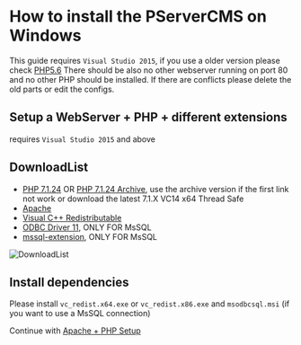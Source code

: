 # How to install the PServerCMS on Windows

This guide requires `Visual Studio 2015`, if you use a older version please check [PHP5.6](https://github.com/kokspflanze/pserverCMSFull/blob/42adaf1ed09d893345aec783b5ceb1fb4f4a9b7f/README.md)
There should be also no other webserver running on port 80 and no other PHP should be installed. If there are conflicts please delete the old parts or edit the configs.

## Setup a WebServer + PHP + different extensions

requires `Visual Studio 2015` and above

## DownloadList

- [PHP 7.1.24](http://windows.php.net/downloads/releases/php-7.1.24-Win32-VC14-x64.zip) OR [PHP 7.1.24 Archive](http://windows.php.net/downloads/releases/archives/php-7.1.24-Win32-VC14-x64.zip), use the archive version if the first link not work or download the latest 7.1.X VC14 x64 Thread Safe
- [Apache](http://www.apachehaus.com/cgi-bin/download.plx?dli=QTuBXWVBTQz0kentmWYZlSKVlUGR1Uwh2YUZVM)
- [Visual C++ Redistributable](https://www.microsoft.com/en-us/download/details.aspx?id=48145)
- [ODBC Driver 11](https://www.microsoft.com/en-us/download/details.aspx?id=36434), ONLY FOR MsSQL
- [mssql-extension](https://github.com/Microsoft/msphpsql/releases/download/4.1.5-Windows/7.1.zip), ONLY FOR MsSQL

![DownloadList](https://raw.github.com/kokspflanze/pserverCMSFull/master/doc/images/download.png)

## Install dependencies 

Please install `vc_redist.x64.exe` or `vc_redist.x86.exe` and  `msodbcsql.msi` (if you want to use a MsSQL connection)

Continue with [Apache + PHP Setup](/doc/windows-setup/APACHE.md)
